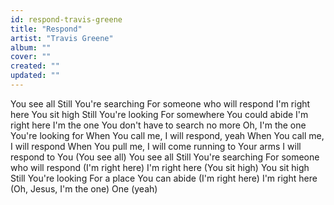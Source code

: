 ```yaml
---
id: respond-travis-greene
title: "Respond"
artist: "Travis Greene"
album: ""
cover: ""
created: ""
updated: ""
---
```


You see all
Still You're searching
For someone who will respond
I'm right here
You sit high
Still You're looking
For somewhere You could abide
I'm right here
I'm the one
You don't have to search no more
Oh, I'm the one You're looking for
When You call me, I will respond, yeah
When You call me, I will respond
When You pull me, I will come running to Your arms
I will respond to You
(You see all)
You see all
Still You're searching
For someone who will respond
(I'm right here)
I'm right here
(You sit high)
You sit high
Still You're looking
For a place You can abide
(I'm right here)
I'm right here
(Oh, Jesus, I'm the one)
One (yeah)